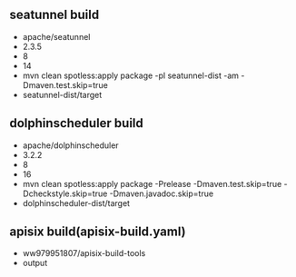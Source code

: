 ## seatunnel build
- apache/seatunnel
- 2.3.5
- 8
- 14
- mvn clean spotless:apply package -pl seatunnel-dist -am -Dmaven.test.skip=true
- seatunnel-dist/target
## dolphinscheduler build
- apache/dolphinscheduler
- 3.2.2
- 8
- 16
- mvn clean spotless:apply package -Prelease -Dmaven.test.skip=true -Dcheckstyle.skip=true -Dmaven.javadoc.skip=true
- dolphinscheduler-dist/target
## apisix build(apisix-build.yaml)
- ww979951807/apisix-build-tools
- output
